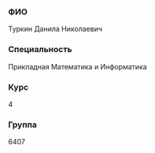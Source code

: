 ### ФИО
Туркин Данила Николаевич
### Специальность
Прикладная Математика и Информатика
### Курс
4
### Группа
6407
